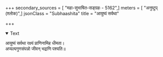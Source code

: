 +++
secondary_sources = [ "महा-सुभाषित-सङ्ग्रहः - 5162",]
meters = [ "अनुष्टुप् (श्लोक)",]
jsonClass = "Subhaashita"
title = "आयुष्यं सर्वथा"

+++

<details open><summary>Text</summary>

आयुष्यं सर्वथा रक्ष्यं प्राणिनामिह धीमता।  
अप्यल्पगुणसंपन्नो जीवन् भद्राणि पश्यति॥
</details>
